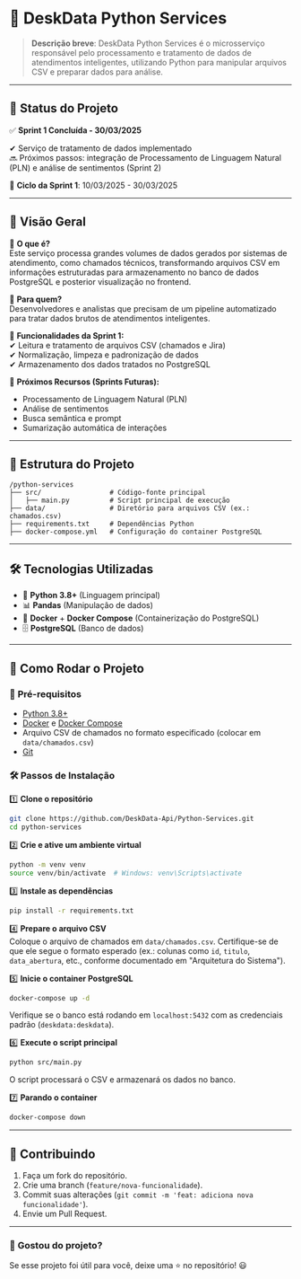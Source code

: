 # 🐍 DeskData Python Services

> **Descrição breve**: DeskData Python Services é o microsserviço responsável pelo processamento e tratamento de dados de atendimentos inteligentes, utilizando Python para manipular arquivos CSV e preparar dados para análise.

---

## 📌 Status do Projeto

✅ **Sprint 1 Concluída - 30/03/2025**

✔ Serviço de tratamento de dados implementado  
🔜 Próximos passos: integração de Processamento de Linguagem Natural (PLN) e análise de sentimentos (Sprint 2)

📅 **Ciclo da Sprint 1**: 10/03/2025 - 30/03/2025

---

## 🎨 Visão Geral

🔹 **O que é?**  
Este serviço processa grandes volumes de dados gerados por sistemas de atendimento, como chamados técnicos, transformando arquivos CSV em informações estruturadas para armazenamento no banco de dados PostgreSQL e posterior visualização no frontend.

🔹 **Para quem?**  
Desenvolvedores e analistas que precisam de um pipeline automatizado para tratar dados brutos de atendimentos inteligentes.

🔹 **Funcionalidades da Sprint 1:**  
✔ Leitura e tratamento de arquivos CSV (chamados e Jira)  
✔ Normalização, limpeza e padronização de dados  
✔ Armazenamento dos dados tratados no PostgreSQL  

🔹 **Próximos Recursos (Sprints Futuras):**  
- Processamento de Linguagem Natural (PLN)  
- Análise de sentimentos  
- Busca semântica e prompt  
- Sumarização automática de interações  

---

## 📂 Estrutura do Projeto

```
/python-services
├── src/                 # Código-fonte principal
│   ├── main.py          # Script principal de execução
├── data/                # Diretório para arquivos CSV (ex.: chamados.csv)
├── requirements.txt     # Dependências Python
├── docker-compose.yml   # Configuração do container PostgreSQL
```

---

## 🛠 Tecnologias Utilizadas

- 🐍 **Python 3.8+** (Linguagem principal)  
- 📊 **Pandas** (Manipulação de dados)  
- 🐳 **Docker** + **Docker Compose** (Containerização do PostgreSQL)  
- 🗄️ **PostgreSQL** (Banco de dados)  

---

## 🚀 Como Rodar o Projeto

### 🔧 **Pré-requisitos**  
- [Python 3.8+](https://www.python.org/downloads/)  
- [Docker](https://www.docker.com/get-started) e [Docker Compose](https://docs.docker.com/compose/install/)  
- Arquivo CSV de chamados no formato especificado (colocar em `data/chamados.csv`)  
- [Git](https://git-scm.com/)

### 🛠 **Passos de Instalação**

1️⃣ **Clone o repositório**  
```bash
git clone https://github.com/DeskData-Api/Python-Services.git
cd python-services
```

2️⃣ **Crie e ative um ambiente virtual**  
```bash
python -m venv venv
source venv/bin/activate  # Windows: venv\Scripts\activate
```

3️⃣ **Instale as dependências**  
```bash
pip install -r requirements.txt
```

4️⃣ **Prepare o arquivo CSV**  
Coloque o arquivo de chamados em `data/chamados.csv`. Certifique-se de que ele segue o formato esperado (ex.: colunas como `id`, `titulo`, `data_abertura`, etc., conforme documentado em "Arquitetura do Sistema").

5️⃣ **Inicie o container PostgreSQL**  
```bash
docker-compose up -d
```
Verifique se o banco está rodando em `localhost:5432` com as credenciais padrão (`deskdata:deskdata`).

6️⃣ **Execute o script principal**  
```bash
python src/main.py
```
O script processará o CSV e armazenará os dados no banco.

7️⃣ **Parando o container**  
```bash
docker-compose down
```

---

## 📝 Contribuindo

1. Faça um fork do repositório.  
2. Crie uma branch (`feature/nova-funcionalidade`).  
3. Commit suas alterações (`git commit -m 'feat: adiciona nova funcionalidade'`).  
4. Envie um Pull Request.

---

### 🎯 **Gostou do projeto?**

Se esse projeto foi útil para você, deixe uma ⭐ no repositório! 😃